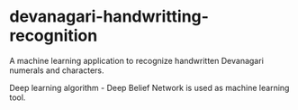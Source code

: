 # devanagari-handwritting-recognition
A machine learning application to recognize handwritten Devanagari numerals and characters.

Deep learning algorithm - Deep Belief Network is used as machine learning tool.
